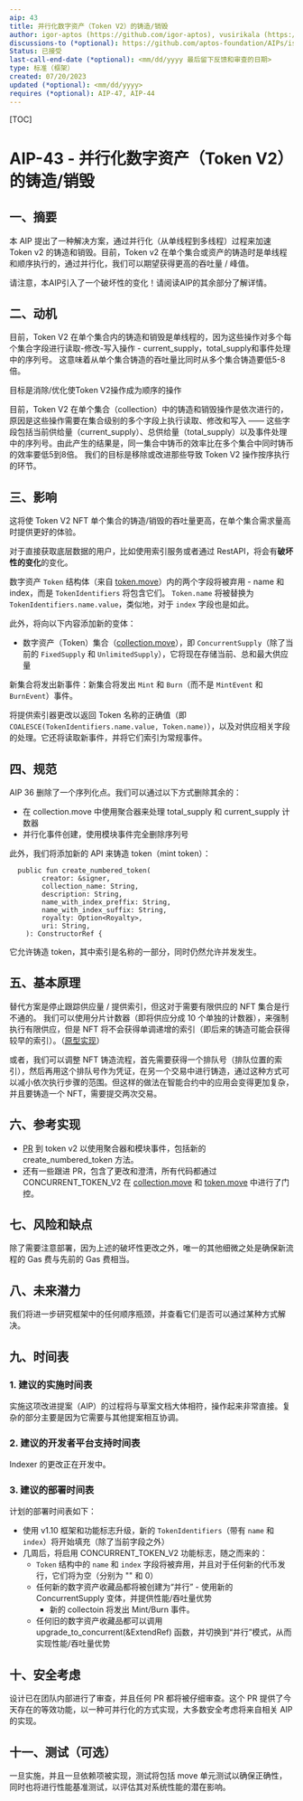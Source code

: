 ```yaml
---
aip: 43
title: 并行化数字资产（Token V2）的铸造/销毁
author: igor-aptos (https://github.com/igor-aptos), vusirikala (https://github.com/vusirikala)
discussions-to (*optional): https://github.com/aptos-foundation/AIPs/issues/209
Status: 已接受
last-call-end-date (*optional): <mm/dd/yyyy 最后留下反馈和审查的日期>
type: 标准（框架）
created: 07/20/2023
updated (*optional): <mm/dd/yyyy>
requires (*optional): AIP-47, AIP-44
---
```


[TOC]

# AIP-43 - 并行化数字资产（Token V2）的铸造/销毁

## 一、摘要

本 AIP 提出了一种解决方案，通过并行化（从单线程到多线程）过程来加速 Token v2 的铸造和销毁。目前，Token v2 在单个集合或资产的铸造时是单线程和顺序执行的，通过并行化，我们可以期望获得更高的吞吐量 / 峰值。

请注意，本AIP引入了一个破坏性的变化！请阅读AIP的其余部分了解详情。

## 二、动机

目前，Token V2 在单个集合内的铸造和销毁是单线程的，因为这些操作对多个每个集合字段进行读取-修改-写入操作 -
current_supply，total_supply和事件处理中的序列号。
这意味着从单个集合铸造的吞吐量比同时从多个集合铸造要低5-8倍。

目标是消除/优化使Token V2操作成为顺序的操作



目前，Token V2 在单个集合（collection）中的铸造和销毁操作是依次进行的，原因是这些操作需要在集合级别的多个字段上执行读取、修改和写入 —— 这些字段包括当前供给量（current_supply）、总供给量（total_supply）以及事件处理中的序列号。由此产生的结果是，同一集合中铸币的效率比在多个集合中同时铸币的效率要低5到8倍。 我们的目标是移除或改进那些导致 Token V2 操作按序执行的环节。

## 三、影响

这将使 Token V2 NFT 单个集合的铸造/销毁的吞吐量更高，在单个集合需求量高时提供更好的体验。

对于直接获取底层数据的用户，比如使用索引服务或者通过 RestAPI，将会有**破坏性的变化**的变化。



数字资产 `Token` 结构体（来自 [token.move](https://github.com/aptos-labs/aptos-core/blob/main/aptos-move/framework/aptos-token-objects/sources/token.move)）内的两个字段将被弃用 - name 和 index，而是 `TokenIdentifiers` 将包含它们。 `Token.name` 将被替换为 `TokenIdentifiers.name.value`，类似地，对于 `index` 字段也是如此。

此外，将向以下内容添加新的变体：
- 数字资产（Token）集合（[collection.move](https://github.com/aptos-labs/aptos-core/blob/main/aptos-move/framework/aptos-token-objects/sources/collection.move)），即 `ConcurrentSupply`（除了当前的 `FixedSupply` 和 `UnlimitedSupply`），它将现在存储当前、总和最大供应量

新集合将发出新事件：新集合将发出 `Mint` 和 `Burn`（而不是 `MintEvent` 和 `BurnEvent`）事件。

将提供索引器更改以返回 Token 名称的正确值（即 `COALESCE(TokenIdentifiers.name.value, Token.name)`），以及对供应相关字段的处理。它还将读取新事件，并将它们索引为常规事件。

## 四、规范

AIP 36 删除了一个序列化点。我们可以通过以下方式删除其余的：
- 在 collection.move 中使用聚合器来处理 total_supply 和 current_supply 计数器
- 并行化事件创建，使用模块事件完全删除序列号

此外，我们将添加新的 API 来铸造 token（mint token）：
```
  public fun create_numbered_token(
        creator: &signer,
        collection_name: String,
        description: String,
        name_with_index_preffix: String,
        name_with_index_suffix: String,
        royalty: Option<Royalty>,
        uri: String,
    ): ConstructorRef {
```
它允许铸造 token，其中索引是名称的一部分，同时仍然允许并发发生。

## 五、基本原理

替代方案是停止跟踪供应量 / 提供索引，但这对于需要有限供应的 NFT 集合是行不通的。
我们可以使用分片计数器（即将供应分成 10 个单独的计数器），来强制执行有限供应，但是 NFT 将不会获得单调递增的索引（即后来的铸造可能会获得较早的索引）。（[原型实现](https://github.com/aptos-labs/aptos-core/compare/main...igor-aptos:aptos-core:igor/bucketed_counter)）

或者，我们可以调整 NFT 铸造流程，首先需要获得一个排队号（排队位置的索引），然后再用这个排队号作为凭证，在另一个交易中进行铸造，通过这种方式可以减小依次执行步骤的范围。但这样的做法在智能合约中的应用会变得更加复杂，并且要铸造一个 NFT，需要提交两次交易。

## 六、参考实现

- [PR](https://github.com/aptos-labs/aptos-core/pull/9971) 到 token v2 以使用聚合器和模块事件，包括新的 create_numbered_token 方法。
- 还有一些跟进 PR，包含了更改和澄清，所有代码都通过 CONCURRENT_TOKEN_V2 在 [collection.move](https://github.com/aptos-labs/aptos-core/blob/main/aptos-move/framework/aptos-token-objects/sources/collection.move) 和 [token.move](https://github.com/aptos-labs/aptos-core/blob/main/aptos-move/framework/aptos-token-objects/sources/token.move) 中进行了门控。

## 七、风险和缺点

除了需要注意部署，因为上述的破坏性更改之外，唯一的其他细微之处是确保新流程的 Gas 费与先前的 Gas 费相当。

## 八、未来潜力

我们将进一步研究框架中的任何顺序瓶颈，并查看它们是否可以通过某种方式解决。

## 九、时间表

### 1. 建议的实施时间表

实施这项改进提案（AIP）的过程将与草案文档大体相符，操作起来非常直接。复杂的部分主要是因为它需要与其他提案相互协调。

### 2. 建议的开发者平台支持时间表

Indexer 的更改正在开发中。

### 3. 建议的部署时间表

计划的部署时间表如下：
- 使用 v1.10 框架和功能标志升级，新的 `TokenIdentifiers`（带有 `name` 和 `index`）将开始填充（除了当前字段之外）
- 几周后，将启用 CONCURRENT_TOKEN_V2 功能标志，随之而来的：
  - `Token` 结构中的 `name` 和 `index` 字段将被弃用，并且对于任何新的代币发行，它们将为空（分别为 "" 和 0）
  - 任何新的数字资产收藏品都将被创建为“并行” - 使用新的 ConcurrentSupply 变体，并提供性能/吞吐量优势
    - 新的 collectoin 将发出 Mint/Burn 事件。
  - 任何旧的数字资产收藏品都可以调用 upgrade_to_concurrent(&ExtendRef) 函数，并切换到“并行”模式，从而实现性能/吞吐量优势

## 十、安全考虑

设计已在团队内部进行了审查，并且任何 PR 都将被仔细审查。这个 PR 提供了今天存在的等效功能，以一种可并行化的方式实现，大多数安全考虑将来自相关 AIP 的实现。

## 十一、测试（可选）

一旦实施，并且一旦依赖项被实现，测试将包括 move 单元测试以确保正确性，同时也将进行性能基准测试，以评估其对系统性能的潜在影响。